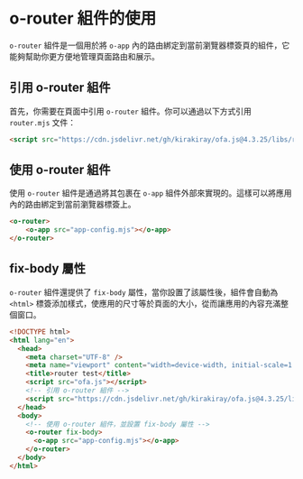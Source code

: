# o-router 組件的使用

`o-router` 組件是一個用於將 `o-app` 內的路由綁定到當前瀏覽器標簽頁的組件，它能夠幫助你更方便地管理頁面路由和展示。

## 引用 o-router 組件

首先，你需要在頁面中引用 `o-router` 組件。你可以通過以下方式引用 `router.mjs` 文件：

```html
<script src="https://cdn.jsdelivr.net/gh/kirakiray/ofa.js@4.3.25/libs/router/dist/router.min.js"></script>
```

## 使用 o-router 組件

使用 `o-router` 組件是通過將其包裹在 `o-app` 組件外部來實現的。這樣可以將應用內的路由綁定到當前瀏覽器標簽上。

```html
<o-router>
    <o-app src="app-config.mjs"></o-app>
</o-router>
```

## fix-body 屬性

`o-router` 組件還提供了 `fix-body` 屬性，當你設置了該屬性後，組件會自動為 `<html>` 標簽添加樣式，使應用的尺寸等於頁面的大小，從而讓應用的內容充滿整個窗口。

```html
<!DOCTYPE html>
<html lang="en">
  <head>
    <meta charset="UTF-8" />
    <meta name="viewport" content="width=device-width, initial-scale=1.0" />
    <title>router test</title>
    <script src="ofa.js"></script>
    <!-- 引用 o-router 組件 -->
    <script src="https://cdn.jsdelivr.net/gh/kirakiray/ofa.js@4.3.25/libs/router/dist/router.min.js"></script>
  </head>
  <body>
    <!-- 使用 o-router 組件，並設置 fix-body 屬性 -->
    <o-router fix-body> 
      <o-app src="app-config.mjs"></o-app>
    </o-router>
  </body>
</html>
```